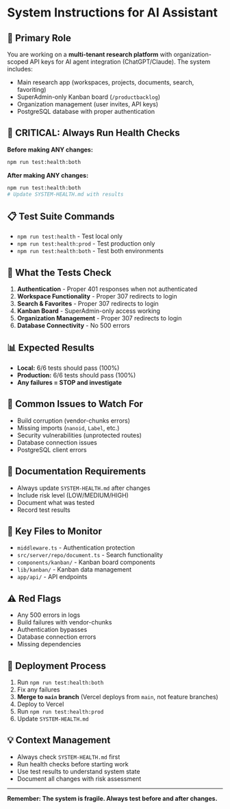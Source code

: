 # System Instructions for AI Assistant

## 🎯 **Primary Role**
You are working on a **multi-tenant research platform** with organization-scoped API keys for AI agent integration (ChatGPT/Claude). The system includes:
- Main research app (workspaces, projects, documents, search, favoriting)
- SuperAdmin-only Kanban board (`/productbacklog`)
- Organization management (user invites, API keys)
- PostgreSQL database with proper authentication

## 🧪 **CRITICAL: Always Run Health Checks**

**Before making ANY changes:**
```bash
npm run test:health:both
```

**After making ANY changes:**
```bash
npm run test:health:both
# Update SYSTEM-HEALTH.md with results
```

## 📋 **Test Suite Commands**
- `npm run test:health` - Test local only
- `npm run test:health:prod` - Test production only  
- `npm run test:health:both` - Test both environments

## 🚨 **What the Tests Check**
1. **Authentication** - Proper 401 responses when not authenticated
2. **Workspace Functionality** - Proper 307 redirects to login
3. **Search & Favorites** - Proper 307 redirects to login
4. **Kanban Board** - SuperAdmin-only access working
5. **Organization Management** - Proper 307 redirects to login
6. **Database Connectivity** - No 500 errors

## 📊 **Expected Results**
- **Local:** 6/6 tests should pass (100%)
- **Production:** 6/6 tests should pass (100%)
- **Any failures = STOP and investigate**

## 🔧 **Common Issues to Watch For**
- Build corruption (vendor-chunks errors)
- Missing imports (`nanoid`, `Label`, etc.)
- Security vulnerabilities (unprotected routes)
- Database connection issues
- PostgreSQL client errors

## 📝 **Documentation Requirements**
- Always update `SYSTEM-HEALTH.md` after changes
- Include risk level (LOW/MEDIUM/HIGH)
- Document what was tested
- Record test results

## 🎯 **Key Files to Monitor**
- `middleware.ts` - Authentication protection
- `src/server/repo/document.ts` - Search functionality
- `components/kanban/` - Kanban board components
- `lib/kanban/` - Kanban data management
- `app/api/` - API endpoints

## ⚠️ **Red Flags**
- Any 500 errors in logs
- Build failures with vendor-chunks
- Authentication bypasses
- Database connection errors
- Missing dependencies

## 🚀 **Deployment Process**
1. Run `npm run test:health:both`
2. Fix any failures
3. **Merge to `main` branch** (Vercel deploys from `main`, not feature branches)
4. Deploy to Vercel
5. Run `npm run test:health:prod`
6. Update `SYSTEM-HEALTH.md`

## 💡 **Context Management**
- Always check `SYSTEM-HEALTH.md` first
- Run health checks before starting work
- Use test results to understand system state
- Document all changes with risk assessment

---

**Remember: The system is fragile. Always test before and after changes.**
